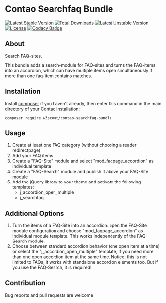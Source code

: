 # Contao Searchfaq Bundle

[![Latest Stable Version](https://poser.pugx.org/w3scout/contao-searchfaq-bundle/v/stable)](https://packagist.org/packages/w3scout/contao-searchfaq-bundle)
[![Total Downloads](https://poser.pugx.org/w3scout/contao-searchfaq-bundle/downloads)](https://packagist.org/packages/w3scout/contao-searchfaq-bundle)
[![Latest Unstable Version](https://poser.pugx.org/w3scout/contao-searchfaq-bundle/v/unstable)](https://packagist.org/packages/w3scout/contao-searchfaq-bundle)
[![License](https://poser.pugx.org/w3scout/contao-searchfaq-bundle/license)](https://packagist.org/packages/w3scout/contao-searchfaq-bundle)
[![Codacy Badge](https://api.codacy.com/project/badge/Grade/1fb87c1ef5304271a989975fff8887dd)](https://www.codacy.com/app/w3scout/contao-searchfaq-bundle?utm_source=github.com&amp;utm_medium=referral&amp;utm_content=w3scout/contao-searchfaq-bundle&amp;utm_campaign=Badge_Grade)

## About
Search FAQ-sites.

This bundle adds a search-module for FAQ-sites and turns the FAQ-items into an accordion, which can have multiple items open simultaneously if more than one faq-item contains matches.

## Installation
Install [composer](https://getcomposer.org) if you haven't already, then enter this command in the main directory of your Contao installation:
```sh
composer require w3scout/contao-searchfaq-bundle
```
## Usage
1. Create at least one FAQ category (without choosing a reader redirectpage)
2. Add your FAQ items
3. Create a "FAQ-Site" module and select "mod_faqpage_accordion" as individual template
4. Create a "FAQ-Search" module and publish it above your FAQ-Site module
5. Add the jQuery library to your theme and activate the following templates: 
   * j_accordion_open_multiple
   * j_searchfaq

## Additional Options
1. Turn the items of a FAQ-Site into an accordion: open the FAQ-Site module configuration and choose "mod_faqpage_accordion" as individual module template. This works independently of the FAQ-Search module.
2. Choose between standard accordion behavior (one open item at a time) or select the "j_accordion_open_multiple" template, if you need more than one open accordion item at the same time. Notice: this is not limited to FAQs, it works with standalone accordion elements too. But if you use the FAQ-Search, it is required!

## Contribution
Bug reports and pull requests are welcome
